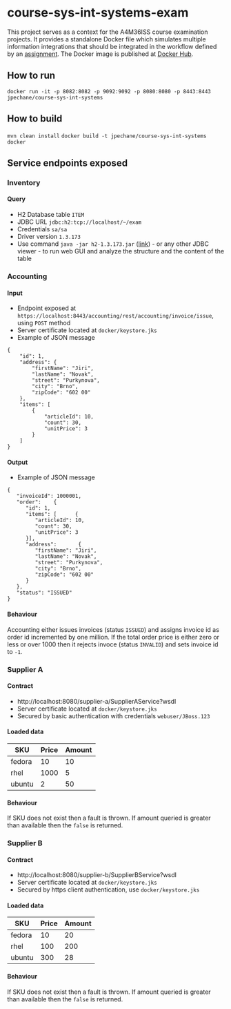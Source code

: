 # course-sys-int-systems-exam

This project serves as a context for the A4M36ISS course examination projects. It provides a standalone Docker file which simulates multiple information integrations that should be integrated in the workflow defined by an [assignment](https://developer.jboss.org/wiki/SystemIntegrationWithJBoss#jive_content_id_Zvren_prce).
The Docker image is published at [Docker Hub](https://hub.docker.com/r/jpechane/course-sys-int-systems/).

## How to run
``docker run -it -p 8082:8082 -p 9092:9092 -p 8080:8080 -p 8443:8443 jpechane/course-sys-int-systems``

## How to build
``mvn clean install``
``docker build -t jpechane/course-sys-int-systems docker``

## Service endpoints exposed
### Inventory
#### Query
* H2 Database table `ITEM`
 * JDBC URL `jdbc:h2:tcp://localhost/~/exam`
 * Credentials `sa/sa`
 * Driver version `1.3.173`
* Use command `java -jar h2-1.3.173.jar` ([link](http://central.maven.org/maven2/com/h2database/h2/1.3.173/h2-1.3.173.jar)) - or any other JDBC viewer - to run web GUI and analyze the structure and the content of the table

### Accounting
#### Input
* Endpoint exposed at `https://localhost:8443/accounting/rest/accounting/invoice/issue`, using `POST` method
* Server certificate located at `docker/keystore.jks`
* Example of JSON message
```
{
	"id": 1,
	"address": {
		"firstName": "Jiri",
		"lastName": "Novak",
		"street": "Purkynova",
		"city": "Brno",
		"zipCode": "602 00"
	},
	"items": [
		{
			"articleId": 10,
			"count": 30,
			"unitPrice": 3
		}
	]
}
```

#### Output
* Example of JSON message
```
{
   "invoiceId": 1000001,
   "order":    {
      "id": 1,
      "items": [      {
         "articleId": 10,
         "count": 30,
         "unitPrice": 3
      }],
      "address":       {
         "firstName": "Jiri",
         "lastName": "Novak",
         "street": "Purkynova",
         "city": "Brno",
         "zipCode": "602 00"
      }
   },
   "status": "ISSUED"
}
```

#### Behaviour
Accounting either issues invoices (status `ISSUED`) and assigns invoice id as order id incremented by one million.
If the total order price is either zero or less or over 1000 then it rejects invoce (status `INVALID`) and sets invoice id to `-1`.

### Supplier A
#### Contract
* http://localhost:8080/supplier-a/SupplierAService?wsdl
* Server certificate located at `docker/keystore.jks`
* Secured by basic authentication with credentials `webuser/JBoss.123`

#### Loaded data

|SKU    | Price | Amount |
|-------|-------|--------|
|fedora | 10    | 10     |
|rhel   | 1000  | 5      |
|ubuntu | 2     | 50     |

#### Behaviour
If SKU does not exist then a fault is thrown. If amount queried is greater than available then the `false` is returned.

### Supplier B
#### Contract
* http://localhost:8080/supplier-b/SupplierBService?wsdl
* Server certificate located at `docker/keystore.jks`
* Secured by https client authentication, use `docker/keystore.jks`

#### Loaded data

|SKU    | Price | Amount |
|-------|-------|--------|
|fedora | 10    | 20     |
|rhel   | 100   | 200    |
|ubuntu | 300   | 28     |

#### Behaviour
If SKU does not exist then a fault is thrown. If amount queried is greater than available then the `false` is returned.
